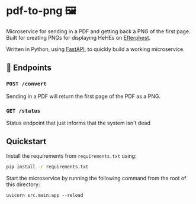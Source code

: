 # pdf-to-png 🖼

Microservice for sending in a PDF and getting back a PNG of the first page. Built for creating PNGs for displaying HeHEs on [Efterphest](https://github.com/esek/efterphest).

Written in Python, using [FastAPI](https://fastapi.tiangolo.com/), to quickly build a working microservice.

## 🚀 Endpoints

### `POST /convert`

Sending in a PDF will return the first page of the PDF as a PNG.

### `GET /status`

Status endpoint that just informs that the system isn't dead

## Quickstart

Install the requirements from `requirements.txt` using:

```bash
pip install -r requirements.txt
```

Start the microservice by running the following command from the root of this directory:

```
uvicorn src.main:app --reload
```